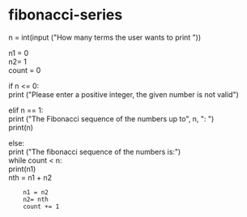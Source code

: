 # fibonacci-series
n = int(input ("How many terms the user wants to print "))  
  
  
n1 = 0  
n2= 1  
count = 0  
  
  
if n <= 0:  
    print ("Please enter a positive integer, the given number is not valid")  

elif n == 1:  
    print ("The Fibonacci sequence of the numbers up to", n, ": ")  
    print(n)  

else:  
    print ("The fibonacci sequence of the numbers is:")  
    while count < n:  
        print(n1)  
        nth = n1 + n2  
       
        n1 = n2  
        n2= nth
        count += 1  
